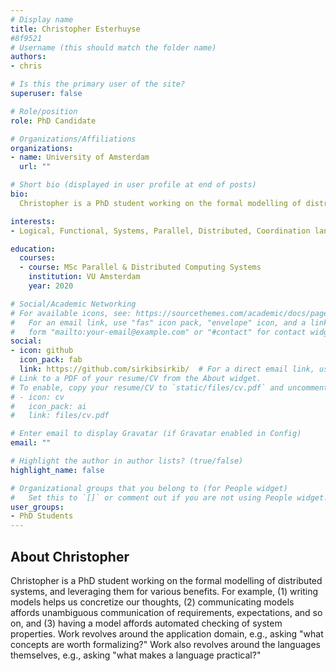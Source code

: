 ```yaml
---
# Display name
title: Christopher Esterhuyse
#8f9521
# Username (this should match the folder name)
authors:
- chris

# Is this the primary user of the site?
superuser: false

# Role/position
role: PhD Candidate

# Organizations/Affiliations
organizations:
- name: University of Amsterdam
  url: ""

# Short bio (displayed in user profile at end of posts)
bio:
  Christopher is a PhD student working on the formal modelling of distributed systems, and leveraging them for various benefits. For example, (1) writing models helps us concretize our thoughts, (2) communicating models affords unambiguous communication of requirements, expectations, and so on, and (3) having a model affords automated checking of system properties. Work revolves around the application domain, e.g., asking "what concepts are worth formalizing?" Work also revolves around the languages themselves, e.g., asking "what makes a language practical?"

interests:
- Logical, Functional, Systems, Parallel, Distributed, Coordination languages

education:
  courses:
  - course: MSc Parallel & Distributed Computing Systems
    institution: VU Amsterdam
    year: 2020

# Social/Academic Networking
# For available icons, see: https://sourcethemes.com/academic/docs/page-builder/#icons
#   For an email link, use "fas" icon pack, "envelope" icon, and a link in the
#   form "mailto:your-email@example.com" or "#contact" for contact widget.
social:
- icon: github
  icon_pack: fab
  link: https://github.com/sirkibsirkib/  # For a direct email link, use "mailto:test@example.org".
# Link to a PDF of your resume/CV from the About widget.
# To enable, copy your resume/CV to `static/files/cv.pdf` and uncomment the lines below.
# - icon: cv
#   icon_pack: ai
#   link: files/cv.pdf

# Enter email to display Gravatar (if Gravatar enabled in Config)
email: ""

# Highlight the author in author lists? (true/false)
highlight_name: false

# Organizational groups that you belong to (for People widget)
#   Set this to `[]` or comment out if you are not using People widget.
user_groups:
- PhD Students
---
```


<H2>About Christopher</H2>
<p>Christopher is a PhD student working on the formal modelling of distributed systems, and leveraging them for various benefits. For example, (1) writing models helps us concretize our thoughts, (2) communicating models affords unambiguous communication of requirements, expectations, and so on, and (3) having a model affords automated checking of system properties. Work revolves around the application domain, e.g., asking "what concepts are worth formalizing?" Work also revolves around the languages themselves, e.g., asking "what makes a language practical?"</p>
